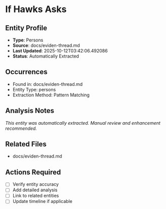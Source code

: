 # If Hawks Asks

## Entity Profile
- **Type**: Persons
- **Source**: docs/eviden-thread.md
- **Last Updated**: 2025-10-12T03:42:06.492086
- **Status**: Automatically Extracted

## Occurrences
- Found in: docs/eviden-thread.md
- Entity Type: persons
- Extraction Method: Pattern Matching

## Analysis Notes
*This entity was automatically extracted. Manual review and enhancement recommended.*

## Related Files
- docs/eviden-thread.md

## Actions Required
- [ ] Verify entity accuracy
- [ ] Add detailed analysis
- [ ] Link to related entities
- [ ] Update timeline if applicable
